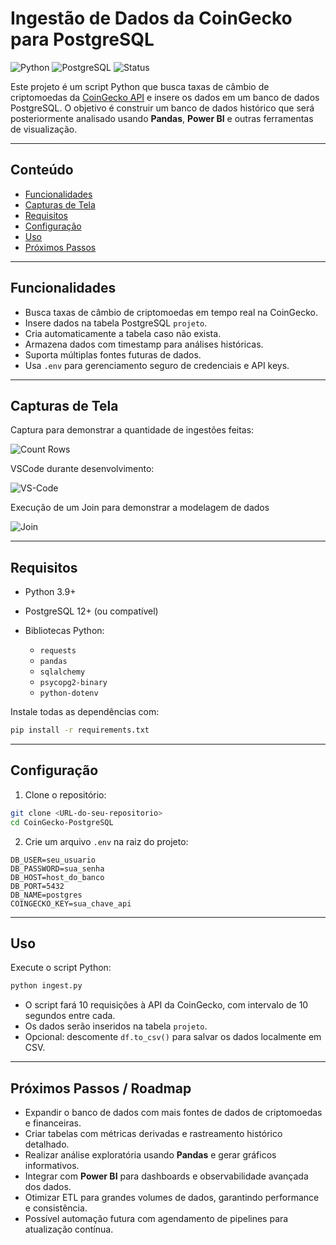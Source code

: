 # Ingestão de Dados da CoinGecko para PostgreSQL

![Python](https://img.shields.io/badge/Python-3.9+-blue)
![PostgreSQL](https://img.shields.io/badge/PostgreSQL-12+-blue)
![Status](https://img.shields.io/badge/Status-Em%20Desenvolvimento-orange)

Este projeto é um script Python que busca taxas de câmbio de criptomoedas da [CoinGecko API](https://www.coingecko.com/pt/api) e insere os dados em um banco de dados PostgreSQL.
O objetivo é construir um banco de dados histórico que será posteriormente analisado usando **Pandas**, **Power BI** e outras ferramentas de visualização.

---

## Conteúdo

* [Funcionalidades](#funcionalidades)
* [Capturas de Tela](#capturas-de-tela)
* [Requisitos](#requisitos)
* [Configuração](#configuração)
* [Uso](#uso)
* [Próximos Passos](#próximos-passos)

---

## Funcionalidades

* Busca taxas de câmbio de criptomoedas em tempo real na CoinGecko.
* Insere dados na tabela PostgreSQL `projeto`.
* Cria automaticamente a tabela caso não exista.
* Armazena dados com timestamp para análises históricas.
* Suporta múltiplas fontes futuras de dados.
* Usa `.env` para gerenciamento seguro de credenciais e API keys.

---

## Capturas de Tela

Captura para demonstrar a quantidade de ingestões feitas:

![Count Rows](https://i.imgur.com/T0gYf5j.png)


VSCode durante desenvolvimento:

![VS-Code](https://i.imgur.com/cQnE7wM.png)


Execução de um Join para demonstrar a modelagem de dados

![Join](https://i.imgur.com/uDpfKce.png)


---

## Requisitos

* Python 3.9+
* PostgreSQL 12+ (ou compatível)
* Bibliotecas Python:

  * `requests`
  * `pandas`
  * `sqlalchemy`
  * `psycopg2-binary`
  * `python-dotenv`

Instale todas as dependências com:

```bash
pip install -r requirements.txt
```

---

## Configuração

1. Clone o repositório:

```bash
git clone <URL-do-seu-repositorio>
cd CoinGecko-PostgreSQL
```

2. Crie um arquivo `.env` na raiz do projeto:

```env
DB_USER=seu_usuario
DB_PASSWORD=sua_senha
DB_HOST=host_do_banco
DB_PORT=5432
DB_NAME=postgres
COINGECKO_KEY=sua_chave_api
```

---

## Uso

Execute o script Python:

```bash
python ingest.py
```

* O script fará 10 requisições à API da CoinGecko, com intervalo de 10 segundos entre cada.
* Os dados serão inseridos na tabela `projeto`.
* Opcional: descomente `df.to_csv()` para salvar os dados localmente em CSV.

---

## Próximos Passos / Roadmap

* Expandir o banco de dados com mais fontes de dados de criptomoedas e financeiras.
* Criar tabelas com métricas derivadas e rastreamento histórico detalhado.
* Realizar análise exploratória usando **Pandas** e gerar gráficos informativos.
* Integrar com **Power BI** para dashboards e observabilidade avançada dos dados.
* Otimizar ETL para grandes volumes de dados, garantindo performance e consistência.
* Possível automação futura com agendamento de pipelines para atualização contínua.
